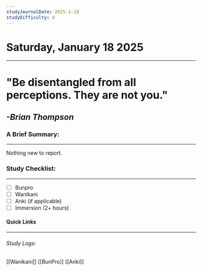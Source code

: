 ```yaml
---
studyJournalDate: 2025-1-18
studyDifficulty: 4
---
```


# Saturday, January 18 2025
---
# "Be disentangled from all perceptions. They are not you."

## *-Brian Thompson*


### A Brief Summary:
---
Nothing new to report.

### Study Checklist:
---
- [ ] Bunpro
- [ ] Wanikani
- [ ] Anki (if applicable)
- [ ] Immersion (2+ hours)

#### Quick Links
---
###### Study Logs:
[[Wanikani]]
[[BunPro]]
[[Anki]]